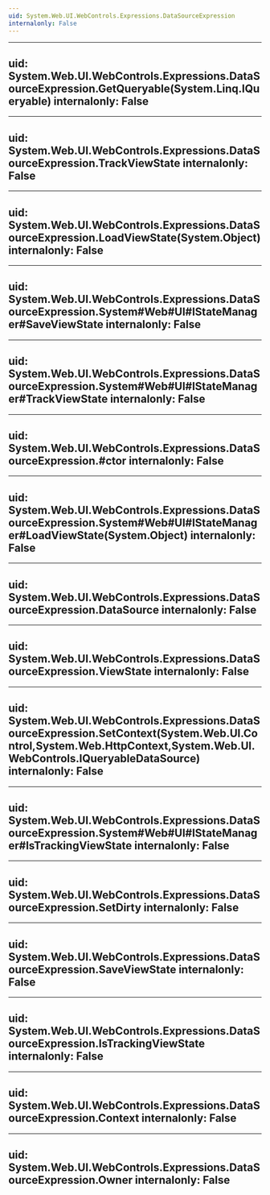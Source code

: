 ```yaml
---
uid: System.Web.UI.WebControls.Expressions.DataSourceExpression
internalonly: False
---
```


---
uid: System.Web.UI.WebControls.Expressions.DataSourceExpression.GetQueryable(System.Linq.IQueryable)
internalonly: False
---

---
uid: System.Web.UI.WebControls.Expressions.DataSourceExpression.TrackViewState
internalonly: False
---

---
uid: System.Web.UI.WebControls.Expressions.DataSourceExpression.LoadViewState(System.Object)
internalonly: False
---

---
uid: System.Web.UI.WebControls.Expressions.DataSourceExpression.System#Web#UI#IStateManager#SaveViewState
internalonly: False
---

---
uid: System.Web.UI.WebControls.Expressions.DataSourceExpression.System#Web#UI#IStateManager#TrackViewState
internalonly: False
---

---
uid: System.Web.UI.WebControls.Expressions.DataSourceExpression.#ctor
internalonly: False
---

---
uid: System.Web.UI.WebControls.Expressions.DataSourceExpression.System#Web#UI#IStateManager#LoadViewState(System.Object)
internalonly: False
---

---
uid: System.Web.UI.WebControls.Expressions.DataSourceExpression.DataSource
internalonly: False
---

---
uid: System.Web.UI.WebControls.Expressions.DataSourceExpression.ViewState
internalonly: False
---

---
uid: System.Web.UI.WebControls.Expressions.DataSourceExpression.SetContext(System.Web.UI.Control,System.Web.HttpContext,System.Web.UI.WebControls.IQueryableDataSource)
internalonly: False
---

---
uid: System.Web.UI.WebControls.Expressions.DataSourceExpression.System#Web#UI#IStateManager#IsTrackingViewState
internalonly: False
---

---
uid: System.Web.UI.WebControls.Expressions.DataSourceExpression.SetDirty
internalonly: False
---

---
uid: System.Web.UI.WebControls.Expressions.DataSourceExpression.SaveViewState
internalonly: False
---

---
uid: System.Web.UI.WebControls.Expressions.DataSourceExpression.IsTrackingViewState
internalonly: False
---

---
uid: System.Web.UI.WebControls.Expressions.DataSourceExpression.Context
internalonly: False
---

---
uid: System.Web.UI.WebControls.Expressions.DataSourceExpression.Owner
internalonly: False
---
